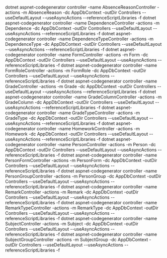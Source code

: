 dotnet aspnet-codegenerator controller -name AbsenceReasonController -actions -m AbsenceReason -dc AppDbContext -outDir Controllers --useDefaultLayout --useAsyncActions --referenceScriptLibraries -f
dotnet aspnet-codegenerator controller -name DependenceController -actions -m Dependence -dc AppDbContext -outDir Controllers --useDefaultLayout --useAsyncActions --referenceScriptLibraries -f
dotnet aspnet-codegenerator controller -name DependenceTypeController -actions -m DependenceType -dc AppDbContext -outDir Controllers --useDefaultLayout --useAsyncActions --referenceScriptLibraries -f
dotnet aspnet-codegenerator controller -name FormController -actions -m Form -dc AppDbContext -outDir Controllers --useDefaultLayout --useAsyncActions --referenceScriptLibraries -f
dotnet aspnet-codegenerator controller -name FormRoleController -actions -m FormRole -dc AppDbContext -outDir Controllers --useDefaultLayout --useAsyncActions --referenceScriptLibraries -f
dotnet aspnet-codegenerator controller -name GradeController -actions -m Grade -dc AppDbContext -outDir Controllers --useDefaultLayout --useAsyncActions --referenceScriptLibraries -f
dotnet aspnet-codegenerator controller -name GradeColumnController -actions -m GradeColumn -dc AppDbContext -outDir Controllers --useDefaultLayout --useAsyncActions --referenceScriptLibraries -f
dotnet aspnet-codegenerator controller -name GradeTypeController -actions -m GradeType -dc AppDbContext -outDir Controllers --useDefaultLayout --useAsyncActions --referenceScriptLibraries -f
dotnet aspnet-codegenerator controller -name HomeworkController -actions -m Homework -dc AppDbContext -outDir Controllers --useDefaultLayout --useAsyncActions --referenceScriptLibraries -f
dotnet aspnet-codegenerator controller -name PersonController -actions -m Person -dc AppDbContext -outDir Controllers --useDefaultLayout --useAsyncActions --referenceScriptLibraries -f
dotnet aspnet-codegenerator controller -name PersonFormController -actions -m PersonForm -dc AppDbContext -outDir Controllers --useDefaultLayout --useAsyncActions --referenceScriptLibraries -f
dotnet aspnet-codegenerator controller -name PersonGroupController -actions -m PersonGroup -dc AppDbContext -outDir Controllers --useDefaultLayout --useAsyncActions --referenceScriptLibraries -f
dotnet aspnet-codegenerator controller -name RemarkController -actions -m Remark -dc AppDbContext -outDir Controllers --useDefaultLayout --useAsyncActions --referenceScriptLibraries -f
dotnet aspnet-codegenerator controller -name RemarkTypeController -actions -m RemarkType -dc AppDbContext -outDir Controllers --useDefaultLayout --useAsyncActions --referenceScriptLibraries -f
dotnet aspnet-codegenerator controller -name SubjectController -actions -m Subject -dc AppDbContext -outDir Controllers --useDefaultLayout --useAsyncActions --referenceScriptLibraries -f
dotnet aspnet-codegenerator controller -name SubjectGroupController -actions -m SubjectGroup -dc AppDbContext -outDir Controllers --useDefaultLayout --useAsyncActions --referenceScriptLibraries -f
